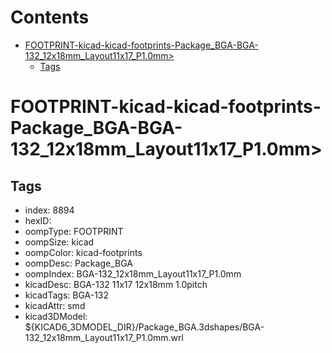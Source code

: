 



Contents
========

* [FOOTPRINT-kicad-kicad-footprints-Package_BGA-BGA-132_12x18mm_Layout11x17_P1.0mm>](#footprint-kicad-kicad-footprints-package_bga-bga-132_12x18mm_layout11x17_p10mm)
	* [Tags](#tags)

# FOOTPRINT-kicad-kicad-footprints-Package_BGA-BGA-132_12x18mm_Layout11x17_P1.0mm>

## Tags

- index: 8894
- hexID: 
- oompType: FOOTPRINT
- oompSize: kicad
- oompColor: kicad-footprints
- oompDesc: Package_BGA
- oompIndex: BGA-132_12x18mm_Layout11x17_P1.0mm
- kicadDesc: BGA-132 11x17 12x18mm 1.0pitch
- kicadTags: BGA-132
- kicadAttr: smd
- kicad3DModel: ${KICAD6_3DMODEL_DIR}/Package_BGA.3dshapes/BGA-132_12x18mm_Layout11x17_P1.0mm.wrl
